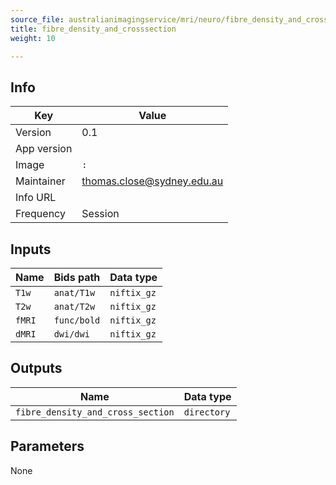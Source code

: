 ```yaml
---
source_file: australianimagingservice/mri/neuro/fibre_density_and_crosssection.py
title: fibre_density_and_crosssection
weight: 10

---
```




## Info
|Key|Value|
|---|-----|
|Version|0.1|
|App version||
|Image|`:`|
|Maintainer|thomas.close@sydney.edu.au|
|Info URL||
|Frequency|Session|

## Inputs
|Name|Bids path|Data type|
|----|---------|---------|
|`T1w`|`anat/T1w`|`niftix_gz`|
|`T2w`|`anat/T2w`|`niftix_gz`|
|`fMRI`|`func/bold`|`niftix_gz`|
|`dMRI`|`dwi/dwi`|`niftix_gz`|

## Outputs
|Name|Data type|
|----|---------|
|`fibre_density_and_cross_section`|`directory`|

## Parameters
None

